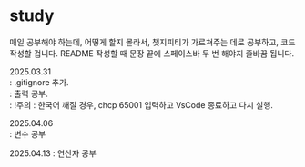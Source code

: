# study
매일 공부해야 하는데, 어떻게 할지 몰라서, 챗지피티가 가르쳐주는 데로 공부하고, 코드 작성할 겁니다.
README 작성할 때 문장 끝에 스페이스바 두 번 해야지 줄바꿈 됩니다.

2025.03.31  
  : .gitignore 추가.  
  : 출력 공부.  
  : !주의 : 한국어 깨질 경우, chcp 65001 입력하고 VsCode 종료하고 다시 실행.  

2025.04.06  
  : 변수 공부

2025.04.13
  : 연산자 공부
